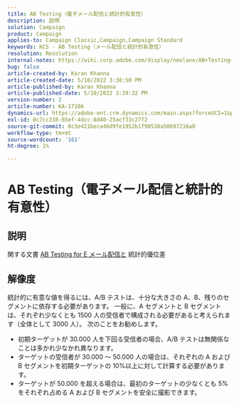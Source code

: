 ```yaml
---
title: AB Testing（電子メール配信と統計的有意性）
description: 説明
solution: Campaign
product: Campaign
applies-to: Campaign Classic,Campaign,Campaign Standard
keywords: KCS - AB Testing（メール配信と統計的有意性）
resolution: Resolution
internal-notes: https://wiki.corp.adobe.com/display/neolane/AB+Testing+for+Email+Deliveries
bug: false
article-created-by: Karan Khanna
article-created-date: 5/10/2022 3:38:50 PM
article-published-by: Karan Khanna
article-published-date: 5/10/2022 3:39:32 PM
version-number: 2
article-number: KA-17106
dynamics-url: https://adobe-ent.crm.dynamics.com/main.aspx?forceUCI=1&pagetype=entityrecord&etn=knowledgearticle&id=0e926246-77d0-ec11-a7b5-00224809c556
exl-id: 0c7cc338-65ef-4dcc-8d40-25acf33c27f2
source-git-commit: 0c3e421beca46d9fe1952b1f98538a50697216a0
workflow-type: tm+mt
source-wordcount: '161'
ht-degree: 1%

---
```


# AB Testing（電子メール配信と統計的有意性）

## 説明


関する文書 [AB Testing for E メール配信と](https://wiki.corp.adobe.com/display/neolane/AB+Testing+for+Email+Deliveries) 統計的優位差


## 解像度


統計的に有意な値を得るには、A/B テストは、十分な大きさの A、B、残りのセグメントに依存する必要があります。 一般に、A セグメントと B セグメントは、それぞれ少なくとも 1500 人の受信者で構成される必要があると考えられます（全体として 3000 人）。 次のことをお勧めします。

- 初期ターゲットが 30.000 人を下回る受信者の場合、A/B テストは無関係なことは多かれ少なかれ異なります。
- ターゲットの受信者が 30.000 ～ 50.000 人の場合は、それぞれの A および B セグメントを初期ターゲットの 10%以上に対して計算する必要があります。
- ターゲットが 50.000 を超える場合は、最初のターゲットの少なくとも 5%をそれぞれ占める A および B セグメントを安全に撮影できます。
